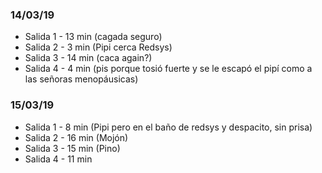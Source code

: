 ### 14/03/19
* Salida 1 - 13 min (cagada seguro)
* Salida 2 - 3 min (Pipi cerca Redsys)
* Salida 3 - 14 min (caca again?)
* Salida 4 - 4 min (pis porque tosió fuerte y se le escapó el pipí como a las señoras menopáusicas)

### 15/03/19
* Salida 1 - 8 min (Pipi pero en el baño de redsys y despacito, sin prisa)
* Salida 2 - 16 min (Mojón)
* Salida 3 - 15 min (Pino)
* Salida 4 - 11 min
